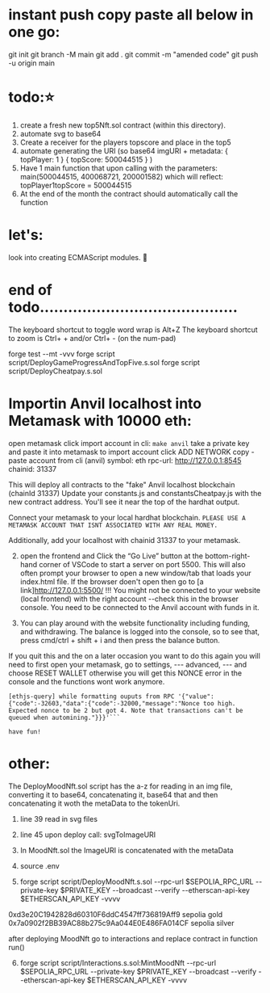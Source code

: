 # instant push copy paste all below in one go:

git init
git branch -M main
git add .
git commit -m "amended code"
git push -u origin main

# todo:⭐️

1. create a fresh new top5Nft.sol contract (within this directory).
2. automate svg to base64
3. Create a receiver for the players topscore and place in the top5
4. automate generating the URI
   (so base64 imgURI + metadata: { topPlayer: 1 } { topScore: 500044515 } )
5. Have 1 main function that upon calling with the parameters:
   main(500044515, 400068721, 200001582) which will reflect:
   topPlayer1topScore = 500044515
6. At the end of the month the contract should automatically call the function

# let's:

look into creating ECMAScript modules. 🧩

# end of todo..........................................

The keyboard shortcut to toggle word wrap is Alt+Z
The keyboard shortcut to zoom is Ctrl+ + and/or Ctrl+ - (on the num-pad)

forge test --mt <nameOfTest> -vvv
forge script script/DeployGameProgressAndTopFive.s.sol
forge script script/DeployCheatpay.s.sol

# Importin Anvil localhost into Metamask with 10000 eth:

open metamask
click import account
in cli: `make anvil`
take a private key and paste it into metamask to import account
click ADD NETWORK
copy - paste account from cli (anvil)
symbol: eth
rpc-url: http://127.0.0.1:8545
chainid: 31337

This will deploy all contracts to the "fake" Anvil localhost blockchain (chainId 31337)
Update your constants.js and constantsCheatpay.js with the new contract address.
You'll see it near the top of the hardhat output.

Connect your metamask to your local hardhat blockchain.
`PLEASE USE A METAMASK ACCOUNT THAT ISNT ASSOCIATED WITH ANY REAL MONEY.`

Additionally, add your localhost with chainid 31337 to your metamask.

2. open the frontend and
   Click the “Go Live” button at the bottom-right-hand corner of VSCode to start a server on port 5500. This will also often prompt your browser to open a new window/tab that loads your index.html file.
   If the browser doen't open then go to [a link]http://127.0.0.1:5500/
   !!! You might not be connected to your website (local frontend) with the right account
   --check this in the browser console. You need to be connected to the Anvil account with
   funds in it.

3. You can play around with the website functionality including funding, and withdrawing. The balance is logged into the console, so to see that, press cmd/ctrl + shift + i
   and then press the balance button.

If you quit this and the on a later occasion you want to do this again you will need to first open your metamask,
go to settings, --- advanced, --- and choose RESET WALLET
otherwise you will get this NONCE error in the console and the functions wont work anymore.

````MetaMask - RPC Error:
[ethjs-query] while formatting ouputs from RPC '{"value":{"code":-32603,"data":{"code":-32000,"message":"Nonce too high. Expected nonce to be 2 but got 4. Note that transactions can't be queued when automining."}}}'```

have fun!

````

# other:

The DeployMoodNft.sol script has the a-z for reading in an img file, converting it to base64,
concatenating it, base64 that and then concatenating it woth the metaData to the tokenUri.

1. line 39 read in svg files
2. line 45 upon deploy call: svgToImageURI
3. In MoodNft.sol the ImageURI is concatenated with the metaData

4. source .env

5. forge script script/DeployMoodNft.s.sol --rpc-url $SEPOLIA_RPC_URL --private-key $PRIVATE_KEY --broadcast --verify --etherscan-api-key $ETHERSCAN_API_KEY -vvvv

0xd3e20C1942828d60310F6ddC4547ff736819Aff9 sepolia gold
0x7a0902f2BB39AC88b275c9Aa044E0E486FA014CF sepolia silver

after deploying MoodNft go to interactions and replace contract in function run()

6. forge script script/Interactions.s.sol:MintMoodNft --rpc-url $SEPOLIA_RPC_URL --private-key $PRIVATE_KEY --broadcast --verify --etherscan-api-key $ETHERSCAN_API_KEY -vvvv
